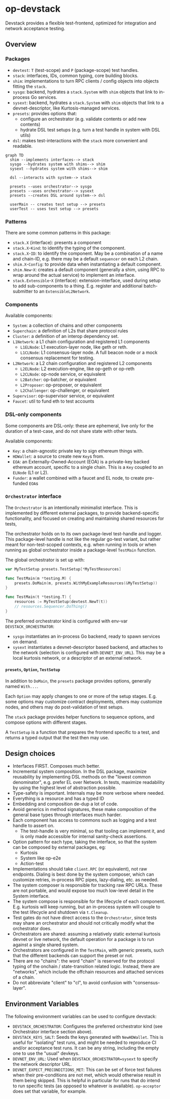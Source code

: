 # op-devstack

Devstack provides a flexible test-frontend, optimized for integration and network acceptance testing.

## Overview

### Packages

- `devtest`: `T` (test-scope) and `P` (package-scope) test handles.
- `stack`: interfaces, IDs, common typing, core building blocks.
- `shim`: implementations to turn RPC clients / config objects into objects fitting the `stack`.
- `sysgo`: backend, hydrates a `stack.System` with `shim` objects that link to in-process Go services.
- `sysext`: backend, hydrates a `stack.System` with `shim` objects that link to a devnet-descriptor, like Kurtosis-managed services.
- `presets`: provides options that:
  - configure an orchestrator (e.g. validate contents or add new contents)
  - hydrate DSL test setups (e.g. turn a test handle in system with DSL utils)
- `dsl`: makes test-interactions with the `stack` more convenient and readable.

```mermaid
graph TD
  shim --implements interfaces--> stack
  sysgo --hydrates system with shims--> shim
  sysext --hydrates system with shims--> shim

  dsl --interacts with system--> stack

  presets --uses orchestrator--> sysgo
  presets --uses orchestrator--> sysext
  presets --creates DSL around system--> dsl

  userMain -- creates test setup --> presets
  userTest -- uses test setup --> presets
```


### Patterns

There are some common patterns in this package:

- `stack.X` (interface): presents a component
- `stack.X`-`Kind`: to identify the typing of the component.
- `stack.X`-`ID`: to identify the component. May be a combination of a name and chain-ID, e.g. there may be a default `sequencer` on each L2 chain.
- `shim.X`-`Config`: to provide data when instantiating a default component.
- `shim.New`-`X`: creates a default component (generally a shim, using RPC to wrap around the actual service) to implement an interface.
- `stack.Extensible`-`X` (interface): extension-interface, used during setup to add sub-components to a thing.
  E.g. register and additional batch-submitter to an `ExtensibleL2Network`.

### Components

Available components:

- `System`: a collection of chains and other components
- `Superchain`: a definition of L2s that share protocol rules
- `Cluster`: a definition of an interop dependency set.
- `L1Network`: a L1 chain configuration and registered L1 components
  - `L1ELNode`: L1 execution-layer node, like geth or reth.
  - `L1CLNode`: L1 consensus-layer node. A full beacon node or a mock consensus replacement for testing.
- `L2Network`: a L2 chain configuration and registered L2 components
  - `L2ELNode`: L2 execution-engine, like op-geth or op-reth
  - `L2CLNode`: op-node service, or equivalent
  - `L2Batcher`: op-batcher, or equivalent
  - `L2Proposer`: op-proposer, or equivalent
  - `L2Challenger`: op-challenger, or equivalent
- `Supervisor`: op-supervisor service, or equivalent
- `Faucet`: util to fund eth to test accounts

### DSL-only components

Some components are DSL-only: these are ephemeral,
live only for the duration of a test-case, and do not share state with other tests.

Available components:
- `Key`: a chain-agnostic private key to sign ethereum things with.
- `HDWallet`: a source to create new `Key`s from.
- `EOA`: an Externally-Owned-Account (EOA) is a private-key backed ethereum account, specific to a single chain.
  This is a `Key` coupled to an `ELNode` (L1 or L2).
- `Funder`: a wallet combined with a faucet and EL node, to create pre-funded `EOA`s

### `Orchestrator` interface

The `Orchestrator` is an intentionally minimalist interface.
This is implemented by different external packages, to provide backend-specific functionality,
and focused on creating and maintaining shared resources for tests,

The orchestrator holds on to its own package-level test-handle and logger.
This package-level handle is not like the regular go-test variant, but rather meant for non-test-scoped contexts,
e.g. when running in tools or when running as global orchestrator inside a package-level `TestMain` function.

The global orchestrator is set up with:
```go
var MyTestSetup presets.TestSetup[*MyTestResources]

func TestMain(m *testing.M) {
	presets.DoMain(m, presets.WithMyExampleResources(&MyTestSetup))
}

func TestMain(t *testing.T) {
    resources := MyTestSetup(devtest.NewT(t))
    // resources.Sequencer.DoThing()
}
```

The preferred orchestrator kind is configured with env-var `DEVSTACK_ORCHESTRATOR`:
- `sysgo` instantiates an in-process Go backend, ready to spawn services on demand.
- `sysext` instantiates a devnet-descriptor based backend,
  and attaches to the network (selection is configured with `DEVNET_ENV_URL`).
  This may be a local kurtosis network, or a descriptor of an external network.


#### `presets`, `Option`, `TestSetup`

In addition to `DoMain`, the `presets` package provides options, generally named `With...`.

Each `Option` may apply changes to one or more of the setup stages.
E.g. some options may customize contract deployments, others may customize nodes,
and others may do post-validation of test setups.

The `stack` package provides helper functions to sequence options,
and compose options with different stages.

A `TestSetup` is a function that prepares the frontend specific to a test,
and returns a typed output that the test then may use.

## Design choices

- Interfaces FIRST. Composes much better.
- Incremental system composition. In the DSL package, maximize reusability by implementing DSL methods on the "lowest common denominator", e.g. prefer EL over Network. In tests, maximize readability by using the highest level of abstraction possible.
- Type-safety is important. Internals may be more verbose where needed.
- Everything is a resource and has a typed ID
- Embedding and composition de-dup a lot of code.
- Avoid generics in method signatures, these make composition of the general base types through interfaces much harder.
- Each component has access to commons such as logging and a test handle to assert on.
  - The test-handle is very minimal, so that tooling can implement it, and is only made accessible for internal sanity-check assertions.
- Option pattern for each type, taking the interface, so that the system can be composed by external packages, eg:
  - Kurtosis
  - System like op-e2e
  - Action-test
- Implementations should take `client.RPC` (or equivalent), not raw endpoints. Dialing is best done by the system composer, which can customize retries, in-process RPC pipes, lazy-dialing, etc. as needed.
- The system composer is responsible for tracking raw RPC URLs. These are not portable, and would expose too much low-level detail in the System interface.
- The system compose is responsible for the lifecycle of each component. E.g. kurtosis will keep running, but an in-process system will couple to the test lifecycle and shutdown via `t.Cleanup`.
- Test gates do not have direct access to the `Orchestrator`, since tests may share an orchestrator and should not critically modify what the orchestrator does.
- Orchestrators are shared: assuming a relatively static external kurtosis devnet or live network, the default operation for a package is to run against a single shared system.
- Orchestrators are configured in the `TestMain`, with generic presets, such that the different backends can support the preset or not.
- There are no "chains": the word "chain" is reserved for the protocol typing of the onchain / state-transition related logic. Instead, there are "networks", which include the offchain resources and attached services of a chain.
- Do not abbreviate "client" to "cl", to avoid confusion with "consensus-layer".

## Environment Variables

The following environment variables can be used to configure devstack:

- `DEVSTACK_ORCHESTRATOR`: Configures the preferred orchestrator kind (see Orchestrator interface section above).
- `DEVSTACK_KEYS_SALT`: Seeds the keys generated with `NewHDWallet`. This is useful for "isolating" test runs, and might be needed to reproduce CI and/or acceptance test runs. It can be any string, including the empty one to use the "usual" devkeys.
- `DEVNET_ENV_URL`: Used when `DEVSTACK_ORCHESTRATOR=sysext` to specify the network descriptor URL.
- `DEVNET_EXPECT_PRECONDITIONS_MET`: This can be set of force test failures when their pre-conditions are not met, which would otherwise result in them being skipped. This is helpful in particular for runs that do intend to run specific tests (as opposed to whatever is available). `op-acceptor` does set that variable, for example.